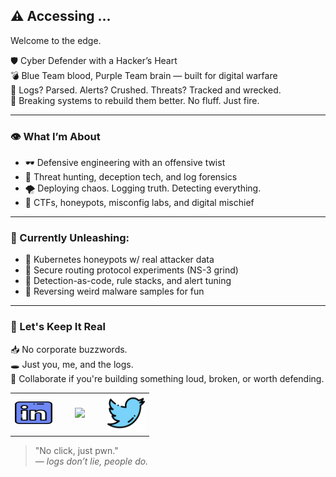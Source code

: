 ## ⚠️ Accessing ...  
Welcome to the edge.

🛡️ Cyber Defender with a Hacker’s Heart  
💣 Blue Team blood, Purple Team brain — built for digital warfare  
🧠 Logs? Parsed. Alerts? Crushed. Threats? Tracked and wrecked.  
🧬 Breaking systems to rebuild them better. No fluff. Just fire.

---

### 👁 What I’m About

- 🕶️ Defensive engineering with an offensive twist  
- 🧰 Threat hunting, deception tech, and log forensics  
- 🌪️ Deploying chaos. Logging truth. Detecting everything.  
- 👊 CTFs, honeypots, misconfig labs, and digital mischief

---

### 🧿 Currently Unleashing:

- 🎯 Kubernetes honeypots w/ real attacker data  
- 🔐 Secure routing protocol experiments (NS-3 grind)  
- 📡 Detection-as-code, rule stacks, and alert tuning  
- 🤯 Reversing weird malware samples for fun

---

### 💬 Let's Keep It Real

📥 No corporate buzzwords.  
🕳️ Just you, me, and the logs.  
🤝 Collaborate if you're building something loud, broken, or worth defending.


<!--🌐💬Social Media-->
<table width="120" align="center">
  <tr>  
    <td align="center" width="60">
      <a href=https://www.linkedin.com/in/lavanya-bhargava-aa9035283/"><img src="https://raw.githubusercontent.com/8bithemant/8bithemant/master/linkedin.png?raw=true" height="36" width="65"></a>
    </td>
    </td>
    <td align="center" width="60">
      <a href="mailto:lavanyabhargava05@gmail.com"><img src="https://user-images.githubusercontent.com/29790345/184528214-8f168ffd-5a4c-4d30-8d6b-917568924fbb.png?raw=true" width="80"></a>
    </td>
    <td align="center" width="60">
      <a href="https://x.com/_lvb_05_"><img src="https://raw.githubusercontent.com/8bithemant/8bithemant/master/twitter.png?raw=true" width="60"></a>
    </td>

    
    

  </tr>
</table>

</p></h2>

> "No click, just pwn."  
> _— logs don’t lie, people do._


